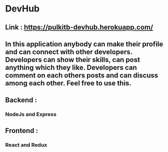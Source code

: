 # DevHub

## Link :  https://pulkitb-devhub.herokuapp.com/

## In this application anybody can make their profile and can connect with other developers. Developers can show their skills, can post anything which they like. Developers can comment on each others posts and can discuss among each other. Feel free to use this.

## Backend :  
### NodeJs and Express

## Frontend :  
### React and Redux
